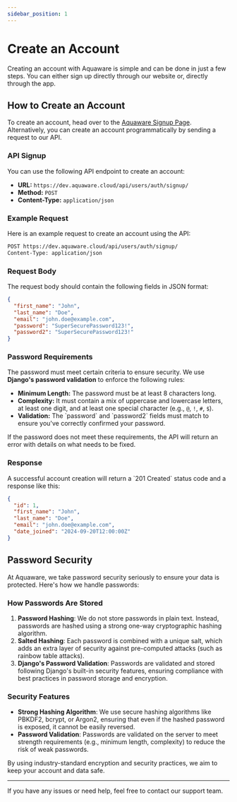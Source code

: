 ```yaml
---
sidebar_position: 1
---
```


# Create an Account

Creating an account with Aquaware is simple and can be done in just a few steps. You can either sign up directly through our website or, directly through the app.

## How to Create an Account

To create an account, head over to the [Aquaware Signup Page](https://aquaware.cloud/signup). Alternatively, you can create an account programmatically by sending a request to our API.

### API Signup

You can use the following API endpoint to create an account:

- **URL:** `https://dev.aquaware.cloud/api/users/auth/signup/`
- **Method:** `POST`
- **Content-Type:** `application/json`

### Example Request

Here is an example request to create an account using the API:

```bash
POST https://dev.aquaware.cloud/api/users/auth/signup/
Content-Type: application/json
```

### Request Body

The request body should contain the following fields in JSON format:

```json
{
  "first_name": "John",
  "last_name": "Doe",
  "email": "john.doe@example.com",
  "password": "SuperSecurePassword123!",
  "password2": "SuperSecurePassword123!"
}
```

### Password Requirements

The password must meet certain criteria to ensure security. We use **Django's password validation** to enforce the following rules:

- **Minimum Length:** The password must be at least 8 characters long.
- **Complexity:** It must contain a mix of uppercase and lowercase letters, at least one digit, and at least one special character (e.g., `@`, `!`, `#`, `$`).
- **Validation:** The \`password\` and \`password2\` fields must match to ensure you've correctly confirmed your password.

If the password does not meet these requirements, the API will return an error with details on what needs to be fixed.

### Response

A successful account creation will return a \`201 Created\` status code and a response like this:

```json
{
  "id": 1,
  "first_name": "John",
  "last_name": "Doe",
  "email": "john.doe@example.com",
  "date_joined": "2024-09-20T12:00:00Z"
}
```

## Password Security

At Aquaware, we take password security seriously to ensure your data is protected. Here's how we handle passwords:

### How Passwords Are Stored

1. **Password Hashing**: We do not store passwords in plain text. Instead, passwords are hashed using a strong one-way cryptographic hashing algorithm.
2. **Salted Hashing**: Each password is combined with a unique salt, which adds an extra layer of security against pre-computed attacks (such as rainbow table attacks).
3. **Django's Password Validation**: Passwords are validated and stored following Django's built-in security features, ensuring compliance with best practices in password storage and encryption.

### Security Features

- **Strong Hashing Algorithm**: We use secure hashing algorithms like PBKDF2, bcrypt, or Argon2, ensuring that even if the hashed password is exposed, it cannot be easily reversed.
- **Password Validation**: Passwords are validated on the server to meet strength requirements (e.g., minimum length, complexity) to reduce the risk of weak passwords.

By using industry-standard encryption and security practices, we aim to keep your account and data safe.

---

If you have any issues or need help, feel free to contact our support team.
